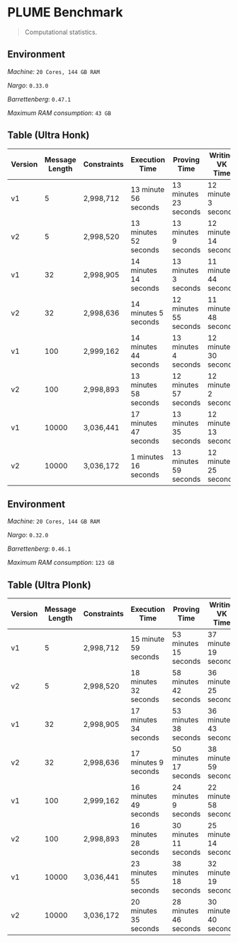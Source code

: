# PLUME Benchmark

> Computational statistics.

## Environment

_Machine:_ `20 Cores, 144 GB RAM`

_Nargo_: `0.33.0`

_Barrettenberg_: `0.47.1`

_Maximum RAM consumption_: `43 GB`

## Table (Ultra Honk)

| Version | Message Length | Constraints | Execution Time     | Proving Time       | Writing VK Time    | Verifying Time |
|---------|----------------|-------------|--------------------|--------------------|--------------------|----------------|
| v1      | 5              | 2,998,712   | 13 minute 56 seconds | 13 minutes 23 seconds | 12 minutes 3 seconds | 0.06 seconds   |
| v2      | 5              | 2,998,520   | 13 minutes 52 seconds | 13 minutes 9 seconds | 12 minutes 14 seconds | 0.06 seconds |
| v1      | 32             | 2,998,905   | 14 minutes 14 seconds | 13 minutes 3 seconds | 11 minutes 44 seconds | 0.06 seconds |
| v2      | 32             | 2,998,636   | 14 minutes 5 seconds | 12 minutes 55 seconds | 11 minutes 48 seconds | 0.06 seconds   |
| v1      | 100            | 2,999,162   | 14 minutes 44 seconds | 13 minutes 4 seconds | 12 minutes 30 seconds | 0.06 seconds   |
| v2      | 100            | 2,998,893   | 13 minutes 58 seconds | 12 minutes 57 seconds | 12 minutes 2 seconds | 0.06 seconds   |
| v1      | 10000          | 3,036,441   | 17 minutes 47 seconds | 13 minutes 35 seconds | 12 minutes 13 seconds | 0.06 seconds   |
| v2      | 10000          | 3,036,172   | 1 minutes 16 seconds | 13 minutes 59 seconds | 12 minutes 25 seconds | 0.06 seconds   |

## Environment

_Machine:_ `20 Cores, 144 GB RAM`

_Nargo_: `0.32.0`

_Barrettenberg_: `0.46.1`

_Maximum RAM consumption_: `123 GB`

## Table (Ultra Plonk)

| Version | Message Length | Constraints | Execution Time     | Proving Time       | Writing VK Time    | Verifying Time |
|---------|----------------|-------------|--------------------|--------------------|--------------------|----------------|
| v1      | 5              | 2,998,712   | 15 minute 59 seconds | 53 minutes 15 seconds | 37 minutes 19 seconds | 0.1 seconds   |
| v2      | 5              | 2,998,520   | 18 minutes 32 seconds | 58 minutes 42 seconds | 36 minutes 25 seconds | 0.1 seconds |
| v1      | 32             | 2,998,905   | 17 minutes 34 seconds | 53 minutes 38 seconds | 36 minutes 43 seconds | 0.11 seconds |
| v2      | 32             | 2,998,636   | 17 minutes 9 seconds | 50 minutes 17 seconds | 38 minutes 59 seconds | 0.14 seconds   |
| v1      | 100            | 2,999,162   | 16 minutes 49 seconds | 24 minutes 9 seconds | 22 minutes 58 seconds | 0.06 seconds   |
| v2      | 100            | 2,998,893   | 16 minutes 28 seconds | 30 minutes 11 seconds | 25 minutes 14 seconds | 0.07 seconds   |
| v1      | 10000          | 3,036,441   | 23 minutes 55 seconds | 38 minutes 18 seconds | 32 minutes 19 seconds | 0.08 seconds   |
| v2      | 10000          | 3,036,172   | 20 minutes 35 seconds | 28 minutes 46 seconds | 30 minutes 40 seconds | 0.07 seconds   |
